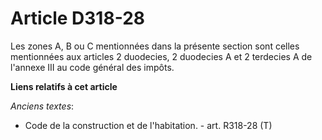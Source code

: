 # Article D318-28

Les zones A, B ou C mentionnées dans la présente section sont celles mentionnées aux articles 2 duodecies, 2 duodecies A et 2
terdecies A de l'annexe III au code général des impôts.

**Liens relatifs à cet article**

_Anciens textes_:

  - Code de la construction et de l'habitation. - art. R318-28 (T)
